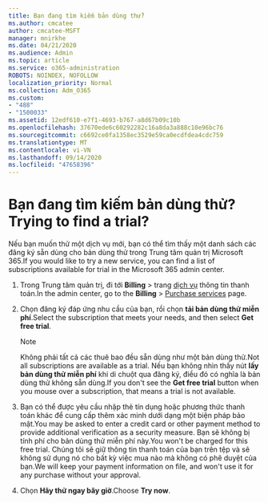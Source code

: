 ```yaml
---
title: Bạn đang tìm kiếm bản dùng thử?
ms.author: cmcatee
author: cmcatee-MSFT
manager: mnirkhe
ms.date: 04/21/2020
ms.audience: Admin
ms.topic: article
ms.service: o365-administration
ROBOTS: NOINDEX, NOFOLLOW
localization_priority: Normal
ms.collection: Adm_O365
ms.custom:
- "488"
- "1500033"
ms.assetid: 12edf610-e7f1-4693-b767-a8d67b09c10b
ms.openlocfilehash: 37670ede6c60292282c16a8da3a888c10e96bc76
ms.sourcegitcommit: c6692ce0fa1358ec3529e59ca0ecdfdea4cdc759
ms.translationtype: MT
ms.contentlocale: vi-VN
ms.lasthandoff: 09/14/2020
ms.locfileid: "47658396"
---
```

# <a name="trying-to-find-a-trial"></a><span data-ttu-id="55db0-102">Bạn đang tìm kiếm bản dùng thử?</span><span class="sxs-lookup"><span data-stu-id="55db0-102">Trying to find a trial?</span></span>

<span data-ttu-id="55db0-103">Nếu bạn muốn thử một dịch vụ mới, bạn có thể tìm thấy một danh sách các đăng ký sẵn dùng cho bản dùng thử trong Trung tâm quản trị Microsoft 365.</span><span class="sxs-lookup"><span data-stu-id="55db0-103">If you would like to try a new service, you can find a list of subscriptions available for trial in the Microsoft 365 admin center.</span></span>
  
1. <span data-ttu-id="55db0-104">Trong Trung tâm quản trị, đi tới **Billing** \> trang [dịch vụ](https://go.microsoft.com/fwlink/p/?linkid=868433) thông tin thanh toán.</span><span class="sxs-lookup"><span data-stu-id="55db0-104">In the admin center, go to the **Billing** \> [Purchase services](https://go.microsoft.com/fwlink/p/?linkid=868433) page.</span></span>

2. <span data-ttu-id="55db0-105">Chọn đăng ký đáp ứng nhu cầu của bạn, rồi chọn  **tải bản dùng thử miễn phí**.</span><span class="sxs-lookup"><span data-stu-id="55db0-105">Select the subscription that meets your needs, and then select  **Get free trial**.</span></span>

    > [!NOTE]
    > <span data-ttu-id="55db0-106">Không phải tất cả các thuê bao đều sẵn dùng như một bản dùng thử.</span><span class="sxs-lookup"><span data-stu-id="55db0-106">Not all subscriptions are available as a trial.</span></span> <span data-ttu-id="55db0-107">Nếu bạn không nhìn thấy nút **lấy bản dùng thử miễn phí** khi di chuột qua đăng ký, điều đó có nghĩa là bản dùng thử không sẵn dùng.</span><span class="sxs-lookup"><span data-stu-id="55db0-107">If you don't see the **Get free trial** button when you mouse over a subscription, that means a trial is not available.</span></span>
  
3. <span data-ttu-id="55db0-108">Bạn có thể được yêu cầu nhập thẻ tín dụng hoặc phương thức thanh toán khác để cung cấp thêm xác minh dưới dạng một biện pháp bảo mật.</span><span class="sxs-lookup"><span data-stu-id="55db0-108">You may be asked to enter a credit card or other payment method to provide additional verification as a security measure.</span></span> <span data-ttu-id="55db0-109">Bạn sẽ không bị tính phí cho bản dùng thử miễn phí này.</span><span class="sxs-lookup"><span data-stu-id="55db0-109">You won't be charged for this free trial.</span></span> <span data-ttu-id="55db0-110">Chúng tôi sẽ giữ thông tin thanh toán của bạn trên tệp và sẽ không sử dụng nó cho bất kỳ việc mua nào mà không có phê duyệt của bạn.</span><span class="sxs-lookup"><span data-stu-id="55db0-110">We will keep your payment information on file, and won't use it for any purchase without your approval.</span></span>

4. <span data-ttu-id="55db0-111">Chọn **Hãy thử ngay bây giờ**.</span><span class="sxs-lookup"><span data-stu-id="55db0-111">Choose **Try now**.</span></span>